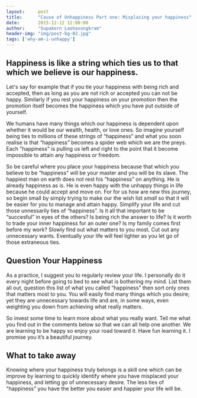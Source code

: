 ```yaml
---
layout:     post
title:      "Cause of Unhappiness Part one: Misplacing your happiness"
date:       2015-12-12 12:00:00
author:     "Supakorn Laohasongkram"
header-img: "img/post-bg-02.jpg"
tags: ['why-am-i-unhappy']
---
```


<h2 class="section-heading">Happiness is like a string which ties us to that which we believe is our happiness.</h2>

<p>Let's say for example that if you tie your happiness with being rich and accepted, then as long as you are not rich or accepted you can not be happy. Similarly if you rest your happiness on your promotion then the promotion itself becomes the happiness which you have put outside of yourself.</p>

<p>We humans have many things which our happiness is dependent upon whether it would be our wealth, health, or love ones. So imagine yourself being ties to millions of these strings of &ldquo;happiness&rdquo; and what you soon realise is that &ldquo;happiness&rdquo; becomes a spider web which we are the preys. Each "happiness" is pulling us left and right to the point that it become impossible to attain any happiness or freedom.</p>

<p>So be careful where you place your happiness because that which you believe to be &ldquo;happiness&rdquo; will be your master and you will be its slave. The happiest man on earth does not rest his &ldquo;happiness&rdquo; on anything. He is already happiness as is. He is even happy with the unhappy things in life because he could accept and move on. For for us how are new this journey, so begin small by simply trying to make our the wish list <em>small</em> so that it will be easier for you to manage and attain happy. Simplify your life and cut those unnessarily ties of &ldquo;happiness&rdquo;. Is it all that important to be &ldquo;succesful&rdquo; in eyes of the others? Is being rich the answer to life? Is it worth to trade your inner happiness for an outer one? Is my family comes first before my work? Slowly find out what matters to you most. Cut out any unnecessary wants. Eventually your life will feel lighter as  you let go of those extraneous ties.&nbsp;
</p>

<h2 class="section-heading">Question Your Happiness</h2>

<p>As a practice, I suggest you to regularly review your life. I personally do it every night before going to bed to see what is bothering my mind. List them all out, question this list of what you called &ldquo;happiness&rdquo; then sort only ones that matters most to you. You will easily find many things which you desire; yet they are unnecessary towards life and are, in some ways, even weighting you down from achieving what really matters.</p>

<p>So invest some time to learn more about what you really want. Tell me what you find out in the comments below so that we can all help one another. We are learning to be happy so enjoy your road toward it. Have fun learning it. I promise you it&rsquo;s a beautiful journey.</p>

<h2 class="section-heading">What to take away</h2>

<p>Knowing where your happiness truly belongs is a skill one which can be improve by learning to quickly identify where you have misplaced your happiness, and letting go of unnecessary desire. The less ties of "happiness" you have the better you easier and happier your life will be.</p>